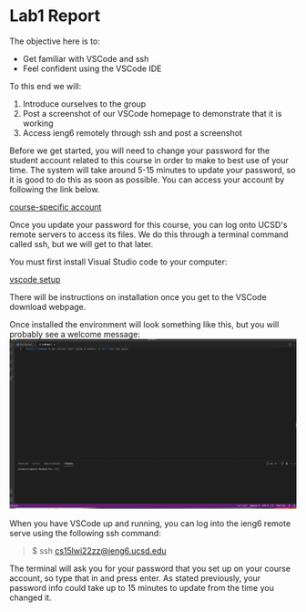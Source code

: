 
# Lab1 Report
The objective here is to:
* Get familiar with VSCode and ssh
* Feel confident using the VSCode IDE


To this end we will:
1. Introduce ourselves to the group
2. Post a screenshot of our VSCode homepage to demonstrate that it is working
3. Access ieng6 remotely through ssh and post a screenshot


Before we get started, you will need to change your password for the student account related to this course in order to make to best use of your time. The system will take around 5-15 minutes to update your password, so it is good to do this as soon as possible. You can access your account by following the link below.

[course-specific account](https://sdacs.ucsd.edu/~icc/index.php)

Once you update your password for this course, you can log onto UCSD's remote servers to access its files. We do this through a terminal command called ssh, but we will get to that later.

You must first install Visual Studio code to your computer:

[vscode setup](https://code.visualstudio.com/)

There will be instructions on installation once you get to the VSCode download webpage.
 
Once installed the environment will look something like this, but you will probably see a welcome message:
![VSCode Screenshot](Lab2Screenshot.png)

When you have VSCode up and running, you can log into the ieng6 remote serve using the following ssh command:

> $ ssh cs15lwi22zz@ieng6.ucsd.edu

The terminal will ask you for your password that you set up on your course account, so type that in and press enter. As stated previously, your password info could take up to 15 minutes to update from the time you changed it.



